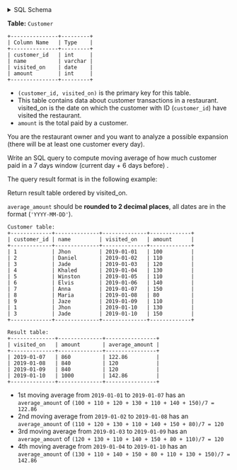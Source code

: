 <details>
<summary> SQL Schema</summary>

```sql
DROP TABLE IF EXISTS Customer;

CREATE TABLE IF NOT EXISTS
  Customer (customer_id int, name varchar(20), visited_on date, amount int);

INSERT INTO
  Customer (customer_id, name, visited_on, amount)
VALUES
  ('1', 'Jhon', '2019-01-01', '100'),
  ('2', 'Daniel', '2019-01-02', '110'),
  ('3', 'Jade', '2019-01-03', '120'),
  ('4', 'Khaled', '2019-01-04', '130'),
  ('5', 'Winston', '2019-01-05', '110'),
  ('6', 'Elvis', '2019-01-06', '140'),
  ('7', 'Anna', '2019-01-07', '150'),
  ('8', 'Maria', '2019-01-08', '80'),
  ('9', 'Jaze', '2019-01-09', '110'),
  ('1', 'Jhon', '2019-01-10', '130'),
  ('3', 'Jade', '2019-01-10', '150');
```

</details>

**Table:** `Customer`

```
+---------------+---------+
| Column Name   | Type    |
+---------------+---------+
| customer_id   | int     |
| name          | varchar |
| visited_on    | date    |
| amount        | int     |
+---------------+---------+
```

- `(customer_id, visited_on)` is the primary key for this table.
- This table contains data about customer transactions in a restaurant.
visited_on is the date on which the customer with ID (`customer_id`) have visited the restaurant.
- `amount` is the total paid by a customer.

You are the restaurant owner and you want to analyze a possible expansion (there will be at least one customer every day).

Write an SQL query to compute moving average of how much customer paid in a 7 days window (current day + 6 days before) .

The query result format is in the following example:

Return result table ordered by visited_on.

`average_amount` should be **rounded to 2 decimal places**, all dates are in the format (`'YYYY-MM-DD'`).

```
Customer table:
+-------------+--------------+--------------+-------------+
| customer_id | name         | visited_on   | amount      |
+-------------+--------------+--------------+-------------+
| 1           | Jhon         | 2019-01-01   | 100         |
| 2           | Daniel       | 2019-01-02   | 110         |
| 3           | Jade         | 2019-01-03   | 120         |
| 4           | Khaled       | 2019-01-04   | 130         |
| 5           | Winston      | 2019-01-05   | 110         | 
| 6           | Elvis        | 2019-01-06   | 140         | 
| 7           | Anna         | 2019-01-07   | 150         |
| 8           | Maria        | 2019-01-08   | 80          |
| 9           | Jaze         | 2019-01-09   | 110         | 
| 1           | Jhon         | 2019-01-10   | 130         | 
| 3           | Jade         | 2019-01-10   | 150         | 
+-------------+--------------+--------------+-------------+

Result table:
+--------------+--------------+----------------+
| visited_on   | amount       | average_amount |
+--------------+--------------+----------------+
| 2019-01-07   | 860          | 122.86         |
| 2019-01-08   | 840          | 120            |
| 2019-01-09   | 840          | 120            |
| 2019-01-10   | 1000         | 142.86         |
+--------------+--------------+----------------+
```

- 1st moving average from `2019-01-01` to `2019-01-07` has an `average_amount` of `(100 + 110 + 120 + 130 + 110 + 140 + 150)/7 = 122.86`
- 2nd moving average from `2019-01-02` to `2019-01-08` has an `average_amount` of `(110 + 120 + 130 + 110 + 140 + 150 + 80)/7 = 120`
- 3rd moving average from `2019-01-03` to `2019-01-09` has an `average_amount` of `(120 + 130 + 110 + 140 + 150 + 80 + 110)/7 = 120`
- 4th moving average from `2019-01-04` to `2019-01-10` has an `average_amount` of `(130 + 110 + 140 + 150 + 80 + 110 + 130 + 150)/7 = 142.86`